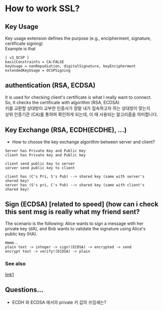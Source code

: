 <link rel="stylesheet" type="text/css" media="all" href="https://shlomo90.github.io/homepage.css" />

# How to work SSL?

## Key Usage

Key usage extension defines the purpose (e.g., encipherment, signature, certificate signing)  
Example is that

```
[ v3_OCSP ]
basicConstraints = CA:FALSE
keyUsage = nonRepudiation, digitalSignature, keyEncipherment
extendedKeyUsage = OCSPSigning
```

## authentication (RSA, ECDSA)

It is used for checking client's certificate is what I really want to connect.  
So, It checks the certificate with algorithm (RSA, ECDSA)  
키를 교환할 상대방이 교부한 인증서가 정말 내가 접속하고자 하는 상대방이 맞는지  
상위 인증기관 (CA)를 통하여 확인하게 되는데, 이 때 사용되는 알고리즘을 의미합니다.  


## Key Exchange (RSA, ECDH(ECDHE), ...)

* How to choose the key exchange algorithm between server and client?  

```
Server has Private Key and Public Key
client has Private key and Public key

client send public key to server
server send public key to client

client has (C's Pri, S's Pub) --> shared key (same with server's shared key)
server has (S's pri, C's Pub) --> shared key (same with client's shared key)
```


## Sign (ECDSA) [related to speed] (how can i check this sent msg is really what my friend sent?

The scenario is the following: Alice wants to sign a message with her private key (dA), and Bob wants to validate the signature using Alice's public key (HA).

```
Hmmm..
plain text -> integer -> sign!(ECDSA) -> encrypted -> send  
encrypt text -> verify!(ECDSA) -> plain  
```


### See also

[link1][1]


## Questions...

* ECDH 와 ECDSA 에서의 private 키 값의 쓰임새는? 

[1]: https://andrea.corbellini.name/2015/05/30/elliptic-curve-cryptography-ecdh-and-ecdsa/

